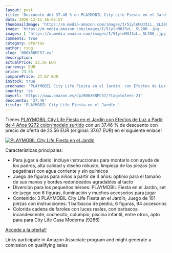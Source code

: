```yaml
---
layout: post
title: 'Descuento del 37.46 % en PLAYMOBIL City Life Fiesta en el Jardín '
date: 2020-12-11 16:02:57
thumbnailImage: 'https://m.media-amazon.com/images/I/51ylnMUJ3zL._SL200_.jpg'
image: 'https://m.media-amazon.com/images/I/51ylnMUJ3zL._SL200_.jpg'
images: [ 'https://m.media-amazon.com/images/I/51ylnMUJ3zL._SL200_.jpg' ]
comments: true
category: ofertas
author: ring
slug: 'B06X6NMC57-es'
description:
actualPrice: 23.56 EUR
currency: EUR
price: 23.56
comparePrice: 37.67 EUR
inStock: true
prodname: 'PLAYMOBIL City Life Fiesta en el Jardín  con Efectos de Luz  a Partir de 4 Años  9272    color/modelo surtido'
country: 'es'
buyurl: 'https://www.amazon.es/dp/B06X6NMC57/?tag=tolees-21'
descuento: '37.46'
titulo: 'PLAYMOBIL City Life Fiesta en el Jardín '
---
```


Tienes [PLAYMOBIL City Life Fiesta en el Jardín  con Efectos de Luz  a Partir de 4 Años  9272    color/modelo surtido](https://www.amazon.es/dp/B06X6NMC57/?tag=tolees-21) con un 37.46 % de descuento con precio de oferta de 23.56 EUR (original: 37.67 EUR) en el siguiente enlace!

[![PLAYMOBIL City Life Fiesta en el Jardín ](https://m.media-amazon.com/images/I/51ylnMUJ3zL._SL200_.jpg)](https://www.amazon.es/dp/B06X6NMC57/?tag=tolees-21)

Características principales:

- Para jugar a diario: incluye instrucciones para montarlo con ayuda de los padres, alta calidad y diseño robusto, limpieza de las piezas (sin pegatinas) con agua corriente y sin químicos
- Juego de figuras para niños a partir de 4 años: óptimo para el tamaño de sus manos y bordes redondeados agradables al tacto
- Diversión para los pequeños héroes: PLAYMOBIL Fiesta en el Jardín, set de juego con 6 figuras, iluminación y muchos accesorios para jugar
- Contenido: 3 PLAYMOBIL City Life Fiesta en el Jardín, Juego de 101 piezas con instrucciones: 1 barbacoa de piedra, 6 figuras, 94 accesorios
- Colorida cadena de faroles con luces reales, con barbacoa incandescente, cochecito, columpio, piscina infantil, entre otros, apto para para City Life Casa Moderna (9266)

[Accede a la oferta!!](https://www.amazon.es/dp/B06X6NMC57/?tag=tolees-21)

Links participate in Amazon Associate program and might generate a comission on qualifying sales


